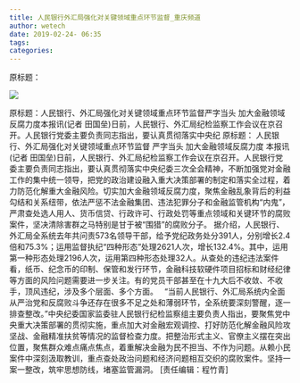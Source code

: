 ```yaml
---
title: 人民银行外汇局强化对关键领域重点环节监督_重庆频道
author: wetech
date: 2019-02-24- 06:35
tags: 
categories: 
---
```

原标题：
<!-- more -->
                
<img align="center" border="0" src="http://p2.ifengimg.com/a/2016/0810/204c433878d5cf9size1_w16_h16.png" />
                
            
原标题：人民银行、外汇局强化对关键领域重点环节监督严字当头 加大金融领域反腐力度本报讯(记者 田国垒)日前，人民银行、外汇局纪检监察工作会议在京召开。人民银行党委主要负责同志指出，要认真贯彻落实中央纪
原标题：
人民银行、外汇局强化对关键领域重点环节监督
严字当头 加大金融领域反腐力度
本报讯(记者 田国垒)日前，人民银行、外汇局纪检监察工作会议在京召开。人民银行党委主要负责同志指出，要认真贯彻落实中央纪委三次全会精神，不断加强党对金融工作的集中统一领导，把党的政治建设融入重大决策部署的制定和落实全过程，着力防范化解重大金融风险。切实加大金融领域反腐力度，聚焦金融乱象背后的利益勾结和关系纽带，依法严惩不法金融集团、违法犯罪分子和金融监管机构“内鬼”，严肃查处选人用人、货币信贷、行政许可、行政处罚等重点领域和关键环节的腐败案件，坚决清除害群之马特别是甘于被“围猎”的腐败分子。
据介绍，人民银行、外汇局全系统去年共问责573名领导干部，给予党纪政务处分391人，分别增长2.4倍和75.3%；运用监督执纪“四种形态”处理2621人次，增长132.4%。其中，运用第一种形态处理2196人次，运用第四种形态处理32人。从查处的违纪违法案件看，纸币、纪念币的印制、保管和发行环节，金融科技软硬件项目招标和财经纪律等方面的风险问题需要进一步关注。有的党员干部甚至在十九大后不收敛、不收手，顶风违纪，涉及多个层面、多个方面。
 
“当前人民银行、外汇局系统内全面从严治党和反腐败斗争还存在很多不足之处和薄弱环节，全系统要深刻警醒，逐一排查整改。”中央纪委国家监委驻人民银行纪检监察组主要负责人指出，要聚焦党中央重大决策部署的贯彻实施，重点加大对金融宏观调控、打好防范化解金融风险攻坚战、金融精准扶贫等情况的监督检查力度。把整治形式主义、官僚主义摆在突出位置，聚焦群众难点痛点焦点，着重解决金融为民不担当、不作为问题。从赖小民案件中深刻汲取教训，重点查处政治问题和经济问题相互交织的腐败案件。坚持一案一整改，筑牢思想防线，堵塞监管漏洞。
[责任编辑：程竹青]
            
